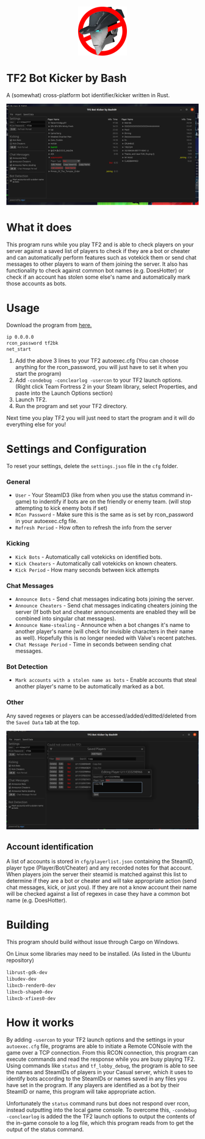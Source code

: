 <p align="center">
  <img src="images/logo_smol.png">
</p>

# TF2 Bot Kicker by Bash

A (somewhat) cross-platform bot identifier/kicker written in Rust.

![Demonstration Image](images/demo.png)

# What it does

This program runs while you play TF2 and is able to check players on your server against a saved list of players to check if they are a bot or cheater and can automatically perform features such as votekick them or send chat messages to other players to warn of them joining the server. It also has functionality to check against common bot names (e.g. DoesHotter) or check if an account has stolen some else's name and automatically mark those accounts as bots.

# Usage

Download the program from [here.](https://github.com/Googe14/tf2-bot-kicker-gui/releases)

```
ip 0.0.0.0
rcon_password tf2bk
net_start
```

1. Add the above 3 lines to your TF2 autoexec.cfg (You can choose anything for the rcon_password, you will just have to set it when you start the program)
2. Add `-condebug -conclearlog -usercon` to your TF2 launch options. (Right click Team Fortress 2 in your Steam library, select Properties, and paste into the Launch Options section)
3. Launch TF2.
4. Run the program and set your TF2 directory.

Next time you play TF2 you will just need to start the program and it will do everything else for you!

# Settings and Configuration

To reset your settings, delete the `settings.json` file in the `cfg` folder.

### General
* `User` - Your SteamID3 (like from when you use the status command in-game) to indentify if bots are on the friendly or enemy team. (will stop attempting to kick enemy bots if set)
* `RCon Password` - Make sure this is the same as is set by rcon_password in your autoexec.cfg file.
* `Refresh Period` - How often to refresh the info from the server
### Kicking
* `Kick Bots` - Automatically call votekicks on identified bots.
* `Kick Cheaters` - Automatically call votekicks on known cheaters.
* `Kick Period` - How many seconds between kick attempts
### Chat Messages
* `Announce Bots` - Send chat messages indicating bots joining the server.
* `Announce Cheaters` - Send chat messages indicating cheaters joining the server (If both bot and cheater announcements are enabled they will be combined into singular chat messages).
* `Announce Name-stealing` - Announce when a bot changes it's name to another player's name (will check for invisible characters in their name as well). Hopefully this is no longer needed with Valve's recent patches.
* `Chat Message Period` - Time in seconds between sending chat messages.
### Bot Detection
* `Mark accounts with a stolen name as bots` - Enable accounts that steal another player's name to be automatically marked as a bot.

### Other
Any saved regexes or players can be accessed/added/editted/deleted from the `Saved Data` tab at the top.

![Demonstration of editing a saved player](images/saved_account_demo.png)

## Account identification

A list of accounts is stored in `cfg/playerlist.json` containing the SteamID, player type (Player/Bot/Cheater) and any recorded notes for that account. When players join the server their steamid is matched against this list to determine if they are a bot or cheater and will take appropriate action (send chat messages, kick, or just you). If they are not a know account their name will be checked against a list of regexes in case they have a common bot name (e.g. DoesHotter).

# Building
This program should build without issue through Cargo on Windows. 

On Linux some libraries may need to be installed. (As listed in the Ubuntu repository)

`librust-gdk-dev`\
`libudev-dev`\
`libxcb-render0-dev`\
`libxcb-shape0-dev`\
`libxcb-xfixes0-dev`

# How it works
 
By adding `-usercon` to your TF2 launch options and the settings in your `autoexec.cfg` file, programs are able to initiate a Remote CONsole with the game over a TCP connection. From this RCON connection, this program can execute commands and read the response while you are busy playing TF2. Using commands like `status` and `tf_lobby_debug`, the program is able to see the names and SteamIDs of players in your Casual server, which it uses to identify bots according to the SteamIDs or names saved in any files you have set in the program. If any players are identified as a bot by their SteamID or name, this program will take appropriate action.

Unfortunately the `status` command runs but does not respond over rcon, instead outputting into the local game console. To overcome this, `-condebug -conclearlog` is added the the TF2 launch options to output the contents of the in-game console to a log file, which this program reads from to get the output of the status command.
